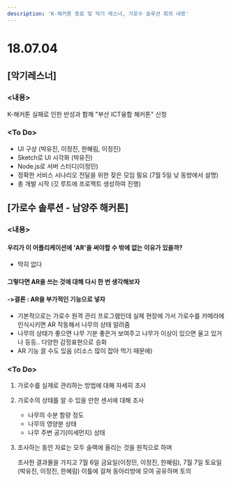 ```yaml
---
description: 'K-해커톤 종료 및 악기 레스너, 가로수 솔루션 회의 내용'
---
```


# 18.07.04

## \[악기레스너\]

### &lt;내용&gt;

K-해커톤 실패로 인한 반성과 함께 "부산 ICT융합 해커톤" 신청

### &lt;To Do&gt;

* UI 구상 \(박유진, 이정진, 한혜림, 이정진\)
* Sketch로 UI 시각화 \(박유진\)
* Node.js로 서버 스터디\(이정민\)
* 정확한 서비스 시나리오 전달을 위한 잦은 모임 필요 \(7월 5일 낮 동방에서 설명\)
* 총 개발 시작 \(깃 루트에 프로젝트 생성하여 진행\)

## \[가로수 솔루션 - 남양주 해커톤\]

### &lt;내용&gt;

#### 우리가 이 어플리케이션에 'AR'을 써야할 수 밖에 없는 이유가 있을까?

* 딱히 없다

#### 그렇다면 AR을 쓰는 것에 대해 다시 한 번 생각해보자

#### -&gt;결론 : AR을 부가적인 기능으로 넣자

* 기본적으로는 가로수 원격 관리 프로그램인데 실제 현장에 가서 가로수를 카메라에 인식시키면 AR 작동해서 나무의 상태 알려줌
* 나무의 상태가 좋으면 나무 기분 좋은거 보여주고 나무가 이상이 있으면 울고 있거나 등등.. 다양한 감정표현으로 승화
* AR 기능 끌 수도 있음 \(리소스 많이 잡아 먹기 때문에\)

### &lt;To Do&gt;

1. 가로수를 실제로 관리하는 방법에 대해 자세히 조사
2. 가로수의 상태를 알 수 있을 만한 센서에 대해 조사
   * 나무의 수분 함량 정도
   * 나무의 영양분 상태
   * 나무 주변 공기\(미세먼지\) 상태
3. 조사하는 동안 자료는 모두 슬랙에 올리는 것을 원칙으로 하며 

   조사한 결과물을 가지고 7월 6일 금요일\(이정민, 이정진, 한혜림\), 7월 7일 토요일\(박유진, 이정진, 한혜림\) 이틀에 걸쳐 동아리방에 모여 공유하며 토의 

